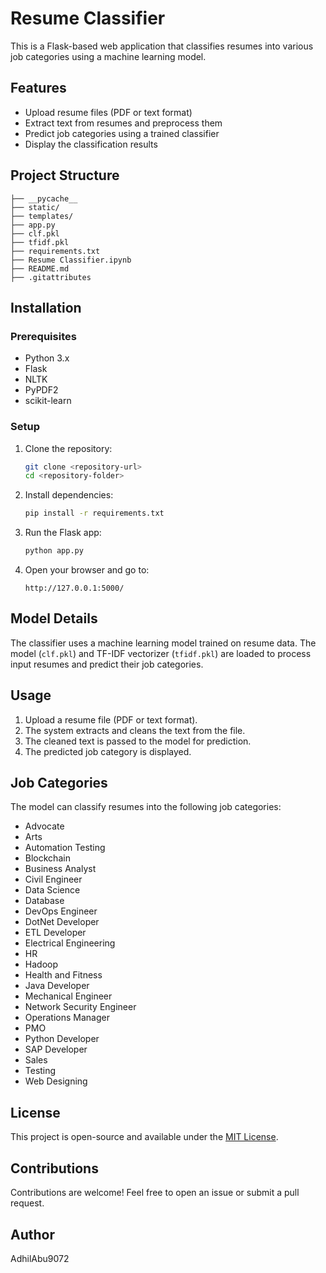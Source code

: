 # Resume Classifier

This is a Flask-based web application that classifies resumes into various job categories using a machine learning model.

## Features
- Upload resume files (PDF or text format)
- Extract text from resumes and preprocess them
- Predict job categories using a trained classifier
- Display the classification results

## Project Structure
```
├── __pycache__
├── static/
├── templates/
├── app.py
├── clf.pkl
├── tfidf.pkl
├── requirements.txt
├── Resume Classifier.ipynb
├── README.md
├── .gitattributes
```

## Installation
### Prerequisites
- Python 3.x
- Flask
- NLTK
- PyPDF2
- scikit-learn

### Setup
1. Clone the repository:
   ```sh
   git clone <repository-url>
   cd <repository-folder>
   ```
2. Install dependencies:
   ```sh
   pip install -r requirements.txt
   ```
3. Run the Flask app:
   ```sh
   python app.py
   ```
4. Open your browser and go to:
   ```
   http://127.0.0.1:5000/
   ```

## Model Details
The classifier uses a machine learning model trained on resume data. The model (`clf.pkl`) and TF-IDF vectorizer (`tfidf.pkl`) are loaded to process input resumes and predict their job categories.

## Usage
1. Upload a resume file (PDF or text format).
2. The system extracts and cleans the text from the file.
3. The cleaned text is passed to the model for prediction.
4. The predicted job category is displayed.

## Job Categories
The model can classify resumes into the following job categories:
- Advocate
- Arts
- Automation Testing
- Blockchain
- Business Analyst
- Civil Engineer
- Data Science
- Database
- DevOps Engineer
- DotNet Developer
- ETL Developer
- Electrical Engineering
- HR
- Hadoop
- Health and Fitness
- Java Developer
- Mechanical Engineer
- Network Security Engineer
- Operations Manager
- PMO
- Python Developer
- SAP Developer
- Sales
- Testing
- Web Designing

## License
This project is open-source and available under the [MIT License](LICENSE).

## Contributions
Contributions are welcome! Feel free to open an issue or submit a pull request.

## Author
AdhilAbu9072


 
